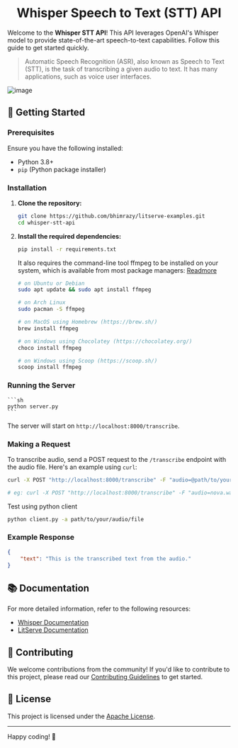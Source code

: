 <h1 align="center">Whisper Speech to Text (STT) API</h1>

Welcome to the **Whisper STT API**! This API leverages OpenAI's Whisper model to provide state-of-the-art speech-to-text capabilities. Follow this guide to get started quickly.
> Automatic Speech Recognition (ASR), also known as Speech to Text (STT), is the task of transcribing a given audio to text. It has many applications, such as voice user interfaces.

![image](https://github.com/user-attachments/assets/1e5b83be-7ddc-4920-bf94-fc3fa7a5a68c)

## 🚀 Getting Started

### Prerequisites

Ensure you have the following installed:
- Python 3.8+
- `pip` (Python package installer)

### Installation

1. **Clone the repository:**
    ```sh
    git clone https://github.com/bhimrazy/litserve-examples.git
    cd whisper-stt-api
    ```

2. **Install the required dependencies:**
    ```sh
    pip install -r requirements.txt
    ```

    It also requires the command-line tool ffmpeg to be installed on your system, which is available from most package managers: [Readmore](https://github.com/openai/whisper?tab=readme-ov-file#setup)
    ```sh
    # on Ubuntu or Debian
    sudo apt update && sudo apt install ffmpeg

    # on Arch Linux
    sudo pacman -S ffmpeg

    # on MacOS using Homebrew (https://brew.sh/)
    brew install ffmpeg

    # on Windows using Chocolatey (https://chocolatey.org/)
    choco install ffmpeg

    # on Windows using Scoop (https://scoop.sh/)
    scoop install ffmpeg
    ```



### Running the Server
    ```sh
    python server.py
    ```

The server will start on `http://localhost:8000/transcribe`.

### Making a Request

To transcribe audio, send a POST request to the `/transcribe` endpoint with the audio file. Here's an example using `curl`:

```sh
curl -X POST "http://localhost:8000/transcribe" -F "audio=@path/to/your/audio/file"

# eg: curl -X POST "http://localhost:8000/transcribe" -F "audio=nova.wav"
```

Test using python client
```sh
python client.py -a path/to/your/audio/file
```

### Example Response

```json
{
    "text": "This is the transcribed text from the audio."
}
```

## 📚 Documentation

For more detailed information, refer to the following resources:
- [Whisper Documentation](https://github.com/openai/whisper)
- [LitServe Documentation](https://github.com/Lightning-AI/litserve)

## 🤝 Contributing

We welcome contributions from the community! If you'd like to contribute to this project, please read our [Contributing Guidelines](../CONTRIBUTING.md) to get started.

## 📜 License

This project is licensed under the [Apache License](../LICENSE).

---

Happy coding! 🎉
